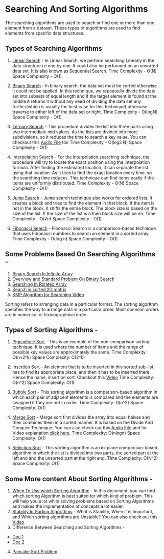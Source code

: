 # Searching And Sorting Algorithms

The searching algorithms are used to search or find one or more than one element from a dataset. These types of algorithms are used to find elements from specific data structures.

## Types of Searching Algorithms
1. [Linear Search](https://github.com/girlscript/winter-of-contributing/blob/DSA/DSA/2.2%20Searching%20%26%20Sorting%20Algorithms/2.2%20Linear%20Search%20and%20Binary%20Search.md#-linear-search-) -  In Linear Search, we perform searching Linearly in the data structure i.e one by one. It could also be performed on an unsorted data set. It is also known as Sequential Search.
Time  Complexity - O(N)
Space Complexity - O(1)

2. [Binary Search](https://github.com/girlscript/winter-of-contributing/blob/DSA/DSA/2.2%20Searching%20%26%20Sorting%20Algorithms/2.2%20Linear%20Search%20and%20Binary%20Search.md#binary-search-) - In binary search, the data set must be sorted otherwise it could not be applied. In this technique, we repeatedly divide the data set into subsets of equal length and if the target element is found at the middle it returns it without any need of dividing the data set any further(which is usually the best case for this technique) otherwise traverse to either left of the data set or right.
Time  Complexity - O(logN)
Space Complexity - O(1)


3. [Ternary Search](https://github.com/girlscript/winter-of-contributing/blob/DSA/DSA/2.2%20Searching%20%26%20Sorting%20Algorithms/2.2.2.1_Ternary_search.md) - This procedure divides the list into three parts using two intermediate mid values. As the lists are divided into more subdivisions, so it reduces the time to search a key value. You can checkout this [Audio File](https://github.com/girlscript/winter-of-contributing/blob/DSA/DSA/2.2%20Searching%20%26%20Sorting%20Algorithms/ternary_search.mp3) too
Time  Complexity - O(log3 N)
Space Complexity - O(1)

4. [Interpolation Search](https://github.com/girlscript/winter-of-contributing/blob/DSA/DSA/2.2%20Searching%20%26%20Sorting%20Algorithms/2.2.6.4%20Interpolation%20search.md) - For the interpolation searching technique, the procedure will try to locate the exact position using the interpolation formula. After finding the estimated location, it can separate the list using that location. As it tries to find the exact location every time, so the searching time reduces. This technique can find items easily if the items are uniformly distributed.
Time  Complexity - O(N)
Space Complexity - O(1)

5. [Jump Search](https://github.com/girlscript/winter-of-contributing/blob/DSA/DSA/2.2%20Searching%20%26%20Sorting%20Algorithms/Jump_Search.md) - Jump search technique also works for ordered lists. It creates a block and tries to find the element in that block. If the item is not in the block, it shifts the entire block. The block size is based on the size of the list. If the size of the list is n then block size will be √n. 
Time  Complexity - O(√n)
Space Complexity - O(1)

6. [Fibonacci Search](https://github.com/girlscript/winter-of-contributing/blob/DSA/DSA/2.2%20Searching%20%26%20Sorting%20Algorithms/2.2.6.2%20fibonacci%20search.md) - Fibonacci Search is a comparison-based technique that uses Fibonacci numbers to search an element in a sorted array.
Time  Complexity - O(log n)
Space Complexity - O(1)

## Some Problems Based On Searching Algorithms - 
1. [Binary Search In Infinite Array](https://github.com/girlscript/winter-of-contributing/blob/DSA/DSA/2.2%20Searching%20%26%20Sorting%20Algorithms/2.2.18_Binary_Search_Infinite_Array.md) 
2. [Overview and Standard Problem On Binary Search](https://github.com/girlscript/winter-of-contributing/blob/DSA/DSA/2.2%20Searching%20%26%20Sorting%20Algorithms/2.2_Overview_and_Standard_Problem_On_Binary_Search.md)
3. [Searching In Rotated Array](https://github.com/girlscript/winter-of-contributing/blob/DSA/DSA/2.2%20Searching%20%26%20Sorting%20Algorithms/2.2_Searching_In_Rotated_Array.md)
4. [Search in sorted 2D matrix](https://github.com/girlscript/winter-of-contributing/blob/DSA/DSA/2.2%20Searching%20%26%20Sorting%20Algorithms/Search_in_sorted_2D_matrix.md) 
5. [KMP Algorithm for Searching Video](https://github.com/girlscript/winter-of-contributing/blob/DSA/DSA/2.2%20Searching%20%26%20Sorting%20Algorithms/KMP_Algorithm_Video)

Sorting refers to arranging data in a particular format. The sorting algorithm specifies the way to arrange data in a particular order. Most common orders are in numerical or lexicographical order.

## Types of Sorting Algorithms -

1. [Pigeonhole Sort](https://github.com/girlscript/winter-of-contributing/blob/DSA/DSA/2.2%20Searching%20%26%20Sorting%20Algorithms/2.2.5_Pigeonhole_Sort.md) - This is an example of the non-comparison sorting technique. It is used where the number of items and the range of possible key values are approximately the same.
Time Complexity: O(n+2^k)
Space Complexity: O(2^k)

2. [Insertion Sort](https://github.com/girlscript/winter-of-contributing/blob/DSA/DSA/2.2%20Searching%20%26%20Sorting%20Algorithms/2.2.7_Insertion_Sort.md) - An element that is to be inserted in this sorted sub-list, has to find its appropriate place, and then it has to be inserted there. Hence the name, insertion sort. Checkout this [Video](https://github.com/girlscript/winter-of-contributing/blob/DSA/DSA/2.2%20Searching%20%26%20Sorting%20Algorithms/2.2.7_Insertion_Sort_Video.md)
Time Complexity: O(n^2)
Space Complexity: O(1)

3. [Bubble Sort](https://github.com/girlscript/winter-of-contributing/blob/DSA/DSA/2.2%20Searching%20%26%20Sorting%20Algorithms/Bubble_Sort.md) - This sorting algorithm is a comparison-based algorithm in which each pair of adjacent elements is compared and the elements are swapped if they are not in order.
Time Complexity: O(n^2)
Space Complexity: O(1)

4. [Merge Sort](https://github.com/girlscript/winter-of-contributing/blob/DSA/DSA/2.2%20Searching%20%26%20Sorting%20Algorithms/Merge_Sort.md) - Merge sort first divides the array into equal halves and then combines them in a sorted manner. It is based on the Divide And Conquer Technique. You can also check out this [Audio File](https://github.com/girlscript/winter-of-contributing/blob/DSA/DSA/2.2%20Searching%20%26%20Sorting%20Algorithms/2.2.9_Merge_Sort_Audio.md) and for Video explanation [click here](https://github.com/girlscript/winter-of-contributing/blob/DSA/DSA/2.2%20Searching%20%26%20Sorting%20Algorithms/2.2.9_Merge_Sort_Video.md).
Time Complexity: O(nlogn)
Space Complexity: O(1)

5. [Selection Sort](https://github.com/girlscript/winter-of-contributing/blob/DSA/DSA/2.2%20Searching%20%26%20Sorting%20Algorithms/Selection%20Sort%20%20An%20Overview.md) - This sorting algorithm is an in-place comparison-based algorithm in which the list is divided into two parts, the sorted part at the left end and the unsorted part at the right end.
Time Complexity: O(N^2)
Space Complexity: O(1)

## Some More content About Sorting Algorithms - 

1. [When To Use which Sorting Algorithm](https://github.com/girlscript/winter-of-contributing/blob/DSA/DSA/2.2%20Searching%20%26%20Sorting%20Algorithms/When%20to%20use%20which%20Sorting%20Algorithm.md) - In this document, you can find which sorting Algorithm is best suited for which kind of problem. This will help you a lot while solving problems based on Sorting Algorithms and makes the implementation of concepts a lot easier.
2. [Stability In Sorting Algorithms](https://github.com/girlscript/winter-of-contributing/blob/DSA/DSA/2.2%20Searching%20%26%20Sorting%20Algorithms/Stability_In_Sorting_Algorithms.md) -  What is Stability, When it is Important, and Which sorting algorithms are Unstable? You can also check out this [Video](https://github.com/girlscript/winter-of-contributing/blob/DSA/DSA/2.2%20Searching%20%26%20Sorting%20Algorithms/2.2_Stability_in_Sorting_Algorithms_Video.md)
3. Difference Between Searching and Sorting Algorithms - 
- [Doc 1](https://github.com/girlscript/winter-of-contributing/blob/DSA/DSA/2.2%20Searching%20%26%20Sorting%20Algorithms/2.2.1.2_Difference_Between_Searching_and_Sorting_Algorithm.md)
- [Doc 2](https://github.com/girlscript/winter-of-contributing/blob/DSA/DSA/2.2%20Searching%20%26%20Sorting%20Algorithms/2.2.1.3_Difference_between_Searching_and_Sorting_Algorithms_Video.md)
4. [Pancake Sort Problem](https://github.com/girlscript/winter-of-contributing/blob/DSA/DSA/2.2%20Searching%20%26%20Sorting%20Algorithms/Pancake_Sort.md)
